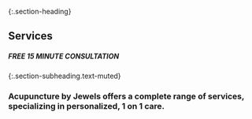 ---
---
{:.section-heading}
## Services

##### FREE 15 MINUTE CONSULTATION

{:.section-subheading.text-muted}
### Acupuncture by Jewels offers a complete range of services, specializing in personalized, 1 on 1 care.
